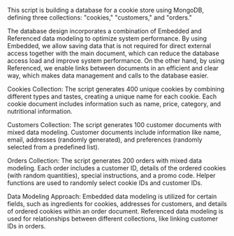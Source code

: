 This script is building a database for a cookie store using MongoDB, defining three collections: 
"cookies," "customers," and "orders."

The database design incorporates a combination of Embedded and Referenced data modeling to optimize system performance.
By using Embedded, we allow saving data that is not required for direct external access together with the main document,
which can reduce the database access load and improve system performance.
On the other hand, by using Referenced, we enable links between documents in an efficient and clear way,
which makes data management and calls to the database easier.

Cookies Collection:
The script generates 400 unique cookies by combining different types and tastes, creating a unique name for each cookie.
Each cookie document includes information such as name, price, category, and nutritional information.

Customers Collection:
The script generates 100 customer documents with mixed data modeling.
Customer documents include information like name, email, addresses (randomly generated), and preferences (randomly selected from a predefined list).

Orders Collection:
The script generates 200 orders with mixed data modeling.
Each order includes a customer ID, details of the ordered cookies (with random quantities), special instructions, and a promo code.
Helper functions are used to randomly select cookie IDs and customer IDs.

Data Modeling Approach:
Embedded data modeling is utilized for certain fields, such as ingredients for cookies, addresses for customers, and details of ordered cookies within an order document.
Referenced data modeling is used for relationships between different collections, like linking customer IDs in orders.